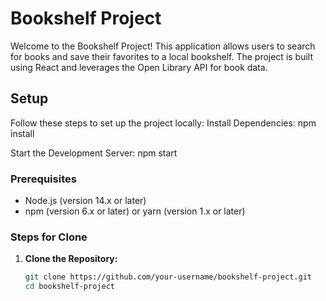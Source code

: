 # Bookshelf Project

Welcome to the Bookshelf Project! This application allows users to search for books and save their favorites to a local bookshelf. The project is built using React and leverages the Open Library API for book data.

## Setup

Follow these steps to set up the project locally:
Install Dependencies:
npm install

Start the Development Server:
npm start

### Prerequisites

- Node.js (version 14.x or later)
- npm (version 6.x or later) or yarn (version 1.x or later)

### Steps for Clone

1. **Clone the Repository:**

   ```bash
   git clone https://github.com/your-username/bookshelf-project.git
   cd bookshelf-project
